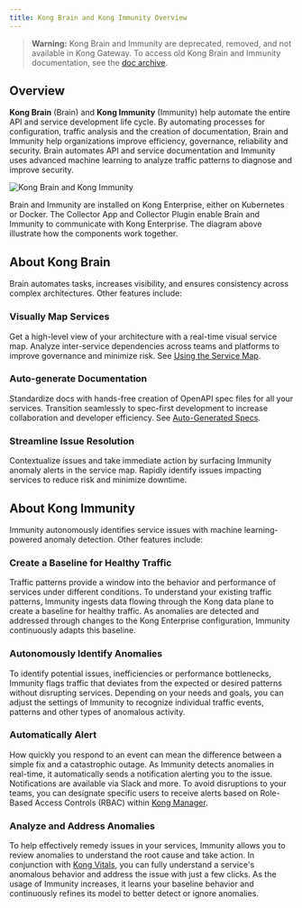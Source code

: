 ```yaml
---
title: Kong Brain and Kong Immunity Overview
---
```


> **Warning:** Kong Brain and Immunity are deprecated, removed, and not available in Kong Gateway.
To access old Kong Brain and Immunity documentation, see the
[doc archive](https://github.com/Kong/docs.konghq.com/tree/main/archive/enterprise).

## Overview

**Kong Brain** (Brain) and **Kong Immunity** (Immunity) help automate the entire API and service development life cycle. By automating processes for configuration, traffic analysis and the creation of documentation, Brain and Immunity help organizations improve efficiency, governance, reliability and security.  Brain automates API and service documentation and Immunity uses advanced machine learning to analyze traffic patterns to diagnose and improve security.

![Kong Brain and Kong Immunity](/assets/images/docs/ee/brain_immunity_overview.png)

Brain and Immunity are installed on Kong Enterprise, either on Kubernetes or Docker. The Collector App and Collector Plugin enable Brain and Immunity to communicate with Kong Enterprise. The diagram above illustrate how the components work together.


## About Kong Brain
Brain automates tasks, increases visibility, and ensures consistency across complex architectures. Other features include:

### Visually Map Services
Get a high-level view of your architecture with a real-time visual service map. Analyze inter-service dependencies across teams and platforms to improve governance and minimize risk. See [Using the Service Map](/enterprise/{{page.kong_version}}/brain-immunity/service-map/).

### Auto-generate Documentation
Standardize docs with hands-free creation of OpenAPI spec files for all your services. Transition seamlessly to spec-first development to increase collaboration and developer efficiency. See [Auto-Generated Specs](/enterprise/{{page.kong_version}}/brain-immunity/auto-generated-specs/).

### Streamline Issue Resolution
Contextualize issues and take immediate action by surfacing Immunity anomaly alerts in the service map. Rapidly identify issues impacting services to reduce risk and minimize downtime.

## About Kong Immunity
Immunity autonomously identifies service issues with machine learning-powered anomaly detection. Other features include:

### Create a Baseline for Healthy Traffic
Traffic patterns provide a window into the behavior and performance of services under different conditions. To understand your existing traffic patterns, Immunity ingests data flowing through the Kong data plane to create a baseline for healthy traffic. As anomalies are detected and addressed through changes to the Kong Enterprise configuration, Immunity continuously adapts this baseline.

### Autonomously Identify Anomalies
To identify potential issues, inefficiencies or performance bottlenecks, Immunity flags traffic that deviates from the expected or desired patterns without disrupting services. Depending on your needs and goals, you can adjust the settings of Immunity to recognize individual traffic events, patterns and other types of anomalous activity.

### Automatically Alert
How quickly you respond to an event can mean the difference between a simple fix and a catastrophic outage. As Immunity detects anomalies in real-time, it automatically sends a notification alerting you to the issue. Notifications are available via Slack and more. To avoid disruptions to your teams, you can designate specific users to receive alerts based on Role-Based Access Controls (RBAC) within [Kong Manager](/enterprise/latest/kong-manager/overview/).

### Analyze and Address Anomalies
To help effectively remedy issues in your services, Immunity allows you to review anomalies to understand the root cause and take action. In conjunction with [Kong Vitals](/enterprise/latest/vitals/overview/), you can fully understand a service's anomalous behavior and address the issue with just a few clicks. As the usage of Immunity increases, it learns your baseline behavior and continuously refines its model to better detect or ignore anomalies.

